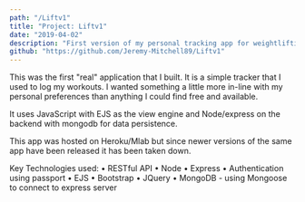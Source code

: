 ```yaml
---
path: "/Liftv1"
title: "Project: Liftv1"
date: "2019-04-02"
description: "First version of my personal tracking app for weightlifting"
github: "https://github.com/Jeremy-Mitchell89/Liftv1"
---
```


This was the first "real" application that I built. It is a simple tracker that I used to log my workouts. I wanted something a little more in-line with my
personal preferences than anything I could find free and available.

It uses JavaScript with EJS as the view engine and Node/express on the backend with mongodb for data persistence.

This app was hosted on Heroku/Mlab but since newer versions of the same app have been released it has been taken down.

Key Technologies used:
• RESTful API
• Node
• Express
• Authentication using passport
• EJS
• Bootstrap
• JQuery
• MongoDB - using Mongoose to connect to express server
